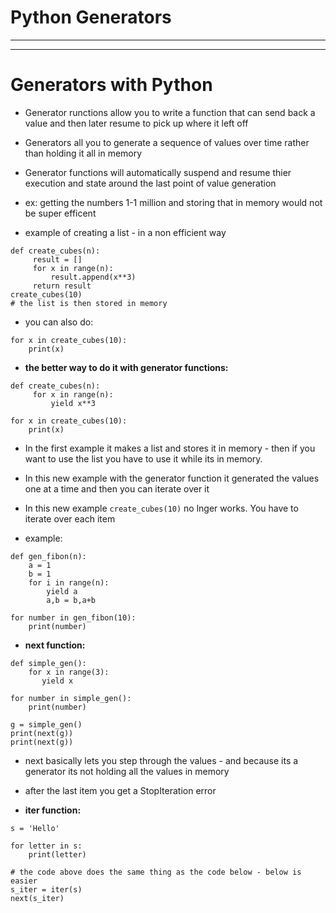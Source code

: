 # Python Generators
***
***
# Generators with Python
* Generator runctions allow you to write a function that can send back a value and then later resume to pick up where it left off
* Generators  all you to generate a sequence of values over time rather than holding it all in memory
* Generator functions will automatically suspend and resume thier execution and state around the last point of value generation 
* ex: getting the numbers 1-1 million and storing that in memory would not be super efficent

* example of creating a list - in a non efficient way
```
def create_cubes(n):
     result = []
     for x in range(n):
         result.append(x**3)
     return result
create_cubes(10)
# the list is then stored in memory
```
* you can also do:
```
for x in create_cubes(10):
    print(x)
```
* **the better way to do it with generator functions:**
```
def create_cubes(n):
     for x in range(n):
         yield x**3

for x in create_cubes(10):
    print(x)
```
* In the first example it makes a list and stores it in memory - then if you want to use the list you have to use it while its in memory.
* In this new example with the generator function it generated the values one at a time and then you can iterate over it
* In this new example ```create_cubes(10)``` no lnger works. You have to iterate over each item

* example:
```
def gen_fibon(n):
    a = 1
    b = 1
    for i in range(n):
        yield a
        a,b = b,a+b

for number in gen_fibon(10):
    print(number)
```
* **next function:**
```
def simple_gen():
    for x in range(3):
       yield x

for number in simple_gen():
    print(number)

g = simple_gen()
print(next(g))
print(next(g))
```
* next basically lets you step through the values - and because its a generator its not holding all the values in memory 
* after the last item you get a StopIteration error

* **iter function:**
```
s = 'Hello'
 
for letter in s:
    print(letter)

# the code above does the same thing as the code below - below is easier
s_iter = iter(s)
next(s_iter)

```

